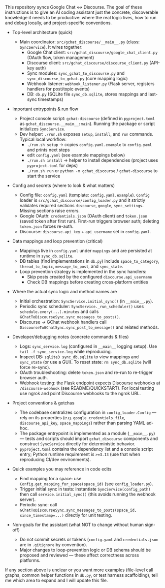 This repository syncs Google Chat <-> Discourse. The goal of these instructions is to give an AI coding assistant just the concrete, discoverable knowledge it needs to be productive: where the real logic lives, how to run and debug locally, and project-specific conventions.

- Top-level architecture (quick)
  - Main coordinator: `src/gchat_discourse/__main__.py` (class: `SyncService`). It wires together:
    - Google Chat client: `src/gchat_discourse/google_chat_client.py` (OAuth flow, token management)
    - Discourse client: `src/gchat_discourse/discourse_client.py` (API-key auth)
    - Sync modules: `sync_gchat_to_discourse.py` and `sync_discourse_to_gchat.py` (core mapping logic)
    - Webhook listener: `webhook_listener.py` (Flask server, registers handlers for post/topic events)
    - DB: `db.py` (SQLite file `sync_db.sqlite`, stores mappings and last-sync timestamps)

- Important entrypoints & run flow
  - Project console script: `gchat-discourse` (defined in `pyproject.toml` as `gchat_discourse.__main__:main`). Running the package or script initializes `SyncService`.
  - Dev helper: `./run.sh` exposes `setup`, `install`, and `run` commands. Typical local workflow:
    - `./run.sh setup` -> copies `config.yaml.example` to `config.yaml` and prints next steps
    - edit `config.yaml` (see example mappings below)
    - `./run.sh install` -> helper to install dependencies (project uses `pyproject.toml` for deps)
    - `./run.sh run` or `python -m gchat_discourse` / `gchat-discourse` to start the service

- Config and secrets (where to look & what matters)
  - Config file: `config.yaml` (template: `config.yaml.example`). `Config` loader is `src/gchat_discourse/config_loader.py` and it strictly validates required sections `discourse`, `google`, `sync_settings`. Missing sections raise errors.
  - Google OAuth: `credentials.json` (OAuth client) and `token.json` (saved token after first run). First-run triggers browser auth; deleting `token.json` forces re-auth.
  - Discourse: `discourse.api_key` + `api_username` set in `config.yaml`.

- Data mappings and loop prevention (critical)
  - Mappings live in `config.yaml` under `mappings` and are persisted at runtime in `sync_db.sqlite`.
  - DB tables (find implementations in `db.py`) include `space_to_category`, `thread_to_topic`, `message_to_post`, and `sync_state`.
  - Loop prevention strategy is implemented in the sync handlers:
    - Skip posts created by the configured `discourse.api_username`
    - Check DB mappings before creating cross-platform entities

- Where the actual sync logic and method names are
  - Initial orchestration: `SyncService.initial_sync()` (in `__main__.py`).
  - Periodic sync scheduler: `SyncService._run_scheduler()` uses `schedule.every(...).minutes` and calls `GChatToDiscourseSync.sync_messages_to_posts()`.
  - Discourse -> GChat webhook handlers call `DiscourseToGChatSync.sync_post_to_message()` and related methods.

- Developer/debugging notes (concrete commands & files)
  - Logs: `sync_service.log` (configured in `__main__` logging setup). Use `tail -f sync_service.log` while reproducing.
  - Inspect DB: `sqlite3 sync_db.sqlite` to view mappings and `sync_state` (or use a GUI). To reset state: `rm sync_db.sqlite` (will force re-sync).
  - OAuth troubleshooting: delete `token.json` and re-run to re-trigger browser auth.
  - Webhook testing: the Flask endpoint expects Discourse webhooks at `/discourse-webhook` (see README/QUICKSTART). For local testing use ngrok and point Discourse webhooks to the ngrok URL.

- Project conventions & gotchas
  - The codebase centralizes configuration in `config_loader.Config` — rely on its properties (e.g. `google_credentials_file`, `discourse_api_key`, `space_mappings`) rather than parsing YAML ad-hoc.
  - The package entrypoint is implemented as a module (`__main__.py`) — tests and scripts should import `gchat_discourse` components and construct `SyncService` directly for deterministic behavior.
  - `pyproject.toml` contains the dependency list and a console script entry; Python runtime requirement is `>=3.13` (use that when reproducing CI/dev environments).

- Quick examples you may reference in code edits
  - Find mapping for a space: use `Config.get_mapping_for_space(space_id)` (see `config_loader.py`).
  - Trigger initial sync in tests: instantiate `SyncService(config_path)` then call `service.initial_sync()` (this avoids running the webhook server).
  - Periodic sync: call `GChatToDiscourseSync.sync_messages_to_posts(space_id, since_timestamp=...)` directly for unit testing.

- Non-goals for the assistant (what NOT to change without human sign-off)
  - Do not commit secrets or tokens (`config.yaml` and `credentials.json` are in `.gitignore` by convention).
  - Major changes to loop-prevention logic or DB schema should be proposed and reviewed — these affect correctness across platforms.

If any section above is unclear or you want more examples (file-level call graphs, common helper functions in `db.py`, or test harness scaffolding), tell me which area to expand and I will update this file.
